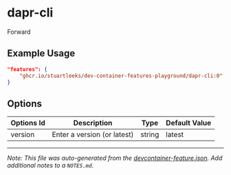 
# dapr-cli

Forward 

## Example Usage

```json
"features": {
    "ghcr.io/stuartleeks/dev-container-features-playground/dapr-cli:0": {}
}
```

## Options

| Options Id | Description | Type | Default Value |
|-----|-----|-----|-----|
| version | Enter a version (or latest) | string | latest |


---

_Note: This file was auto-generated from the [devcontainer-feature.json](https://github.com/stuartleeks/dev-container-features-playground/blob/main/src/wslg-forwarding/devcontainer-feature.json).  Add additional notes to a `NOTES.md`._
